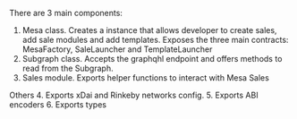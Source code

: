 
There are 3 main components:

1. Mesa class. Creates a instance that allows developer to create sales, add sale modules and add templates. Exposes the three main contracts: MesaFactory, SaleLauncher and TemplateLauncher
2. Subgraph class. Accepts the graphqhl endpoint and offers methods to read from the Subgraph.
3. Sales module. Exports helper functions to interact with Mesa Sales

Others
4. Exports xDai and Rinkeby networks config.
5. Exports ABI encoders
6. Exports types
